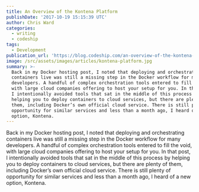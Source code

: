```yaml
---
title: An Overview of the Kontena Platform
publishDate: '2017-10-19 15:15:39 UTC'
author: Chris Ward
categories:
  - writing
  - codeship
tags:
  - Development
publication_url: 'https://blog.codeship.com/an-overview-of-the-kontena-platform/'
image: /src/assets/images/articles/kontena-platform.jpg
summary: >-
  Back in my Docker hosting post, I noted that deploying and orchestrating
  containers live was still a missing step in the Docker workflow for many
  developers. A handful of complex orchestration tools entered to fill the void,
  with large cloud companies offering to host your setup for you. In that post,
  I intentionally avoided tools that sat in the middle of this process by
  helping you to deploy containers to cloud services, but there are plenty of
  them, including Docker’s own official cloud service. There is still plenty of
  opportunity for similar services and less than a month ago, I heard of a new
  option, Kontena.
---
```

Back in my Docker hosting post, I noted that deploying and orchestrating containers live was still a missing step in the Docker workflow for many developers. A handful of complex orchestration tools entered to fill the void, with large cloud companies offering to host your setup for you. In that post, I intentionally avoided tools that sat in the middle of this process by helping you to deploy containers to cloud services, but there are plenty of them, including Docker’s own official cloud service. There is still plenty of opportunity for similar services and less than a month ago, I heard of a new option, Kontena.

